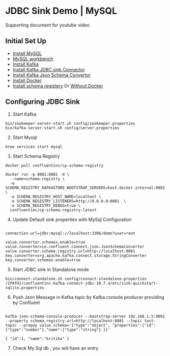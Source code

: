 

# JDBC Sink Demo | MySQL 

Supporting document for youtube video 

## Initial Set Up


* [Install MySQL](https://formulae.brew.sh/formula/mysql)
* [MySQL workbench](https://downloads.mysql.com/archives/workbench/)
* [Install Kafka](https://kafka.apache.org/quickstart)
* [Install Kafka JDBC sink Connector](https://www.confluent.io/hub/confluentinc/kafka-connect-jdbc)
* [Install Kafka Json Schema Convertor](https://www.confluent.io/hub/confluentinc/kafka-connect-json-schema-converter)
* [Install Docker](https://docs.docker.com/desktop/install/mac-install/)
* [Install schema registery](https://hub.docker.com/r/confluentinc/cp-schema-registry) Or [Without Docker](https://github.com/confluentinc/schema-registry)

## Configuring JDBC Sink


1. Start Kafka
```shell
bin/zookeeper-server-start.sh config/zookeeper.properties 
bin/kafka-server-start.sh config/server.properties
```
2. Start Mysql
```shell
brew services start mysql
```
3. Start Schema Registry
```shell
docker pull confluentinc/cp-schema-registry
```

```shell
docker run -p 8081:8081 -d \
  --name=schema-registry \
  -e SCHEMA_REGISTRY_KAFKASTORE_BOOTSTRAP_SERVERS=host.docker.internal:9092 \
  -e SCHEMA_REGISTRY_HOST_NAME=localhost \
  -e SCHEMA_REGISTRY_LISTENERS=http://0.0.0.0:8081  \
  -e SCHEMA_REGISTRY_DEBUG=true \
  confluentinc/cp-schema-registry:latest
```

4. Update Default sink properties with MySql Configuration
```shell

connection.url=jdbc:mysql://localhost:3306/demo?user=root

value.converter.schemas.enable=true
value.converter=io.confluent.connect.json.JsonSchemaConverter
value.converter.schema.registry.url=http://localhost:8081
key.converter=org.apache.kafka.connect.storage.StringConverter
key.converter.schemas.enable=true
```



5. Start JDBC sink in Standalone mode
```shell
bin/connect-standalone.sh config/connect-standalone.properties /{PATH}/confluentinc-kafka-connect-jdbc-10.7.4/etc/sink-quickstart-sqlite.properties 
```

6. Push Json Message in Kafka topic by Kafka console producer providing by Confluent
```shell

kafka-json-schema-console-producer --bootstrap-server 192.168.1.5:9092  --property schema.registry.url=http://localhost:8081 --topic test-topic --propey value.schema='{"type":"object", "properties":{"id":{"type":"number"},"name":{"type":"string"} }}'
```

```shell
{ "id":1, "name":"kritika" }
```
7. Check My Sql db , you will have an entry
